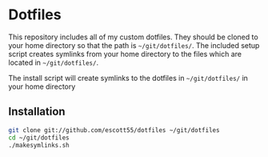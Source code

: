 Dotfiles
========
This repository includes all of my custom dotfiles.  They should be cloned to
your home directory so that the path is `~/git/dotfiles/`.  The included setup
script creates symlinks from your home directory to the files which are located
in `~/git/dotfiles/`.

The install script will create symlinks to the dotfiles in `~/git/dotfiles/`
in your home directory

Installation
------------

``` bash
git clone git://github.com/escott55/dotfiles ~/git/dotfiles
cd ~/git/dotfiles
./makesymlinks.sh
```
